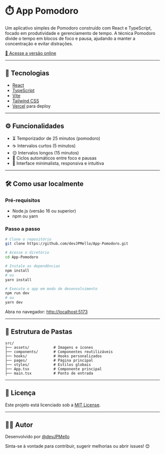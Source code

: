 # ⏱️ App Pomodoro

Um aplicativo simples de Pomodoro construído com React e TypeScript, focado em produtividade e gerenciamento de tempo. A técnica Pomodoro divide o tempo em blocos de foco e pausa, ajudando a manter a concentração e evitar distrações.

[🔗 Acesse a versão online](https://app-pomodoro-jp.vercel.app)

---

## 🚀 Tecnologias

- [React](https://reactjs.org/)
- [TypeScript](https://www.typescriptlang.org/)
- [Vite](https://vitejs.dev/)
- [Tailwind CSS](https://tailwindcss.com/)
- [Vercel](https://vercel.com/) para deploy

---

## ⚙️ Funcionalidades

- ⏳ Temporizador de 25 minutos (pomodoro)
- ☕ Intervalos curtos (5 minutos)
- 😌 Intervalos longos (15 minutos)
- 🔄 Ciclos automáticos entre foco e pausas
- 🎯 Interface minimalista, responsiva e intuitiva

---

## 🛠️ Como usar localmente

### Pré-requisitos

- Node.js (versão 16 ou superior)
- npm ou yarn

### Passo a passo

```bash
# Clone o repositório
git clone https://github.com/devJPMello/App-Pomodoro.git

# Acesse o diretório
cd App-Pomodoro

# Instale as dependências
npm install
# ou
yarn install

# Execute o app em modo de desenvolvimento
npm run dev
# ou
yarn dev
```

Abra no navegador: [http://localhost:5173](http://localhost:5173)

---

## 📁 Estrutura de Pastas

```
src/
├── assets/           # Imagens e ícones
├── components/       # Componentes reutilizáveis
├── hooks/            # Hooks personalizados
├── pages/            # Página principal
├── styles/           # Estilos globais
├── App.tsx           # Componente principal
├── main.tsx          # Ponto de entrada
```

---

## 📄 Licença

Este projeto está licenciado sob a [MIT License](LICENSE).

---

## 🙋‍♂️ Autor

Desenvolvido por [@devJPMello](https://github.com/devJPMello)

Sinta-se à vontade para contribuir, sugerir melhorias ou abrir issues! 😊
